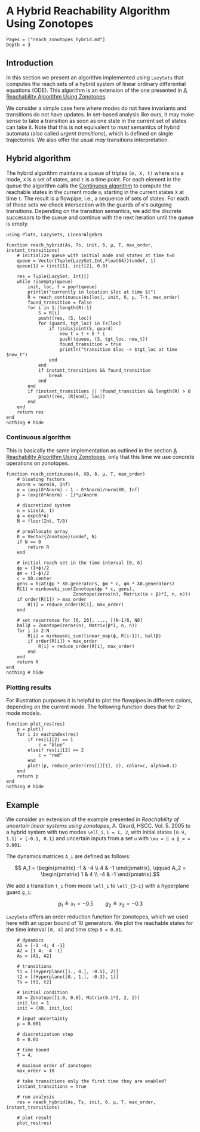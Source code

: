 # A Hybrid Reachability Algorithm Using Zonotopes

```@contents
Pages = ["reach_zonotopes_hybrid.md"]
Depth = 3
```

## Introduction

In this section we present an algorithm implemented using `LazySets` that
computes the reach sets of a hybrid system of linear ordinary differential
equations (ODE).
This algorithm is an extension of the one presented in
[A Reachability Algorithm Using Zonotopes](@ref).

We consider a simple case here where modes do not have invariants and
transitions do not have updates.
In set-based analysis like ours, it may make sense to take a transition as soon
as one state in the current set of states can take it.
Note that this is not equivalent to *must* semantics of hybrid automata (also
called *urgent transitions*), which is defined on single trajectories.
We also offer the usual *may* transitions interpretation.


## Hybrid algorithm

The hybrid algorithm maintains a queue of triples ``(m, X, t)`` where ``m`` is a
mode, ``X`` is a set of states, and ``t`` is a time point.
For each element in the queue the algorithm calls the
[Continuous algorithm](@ref) to compute the reachable states in the current mode
``m``, starting in the current states ``X`` at time ``t``.
The result is a flowpipe, i.e., a sequence of sets of states.
For each of those sets we check intersection with the guards of ``m``'s outgoing
transitions.
Depending on the transition semantics, we add the discrete successors to the
queue and continue with the next iteration until the queue is empty.

```@example example_reach_zonotopes_hybrid
using Plots, LazySets, LinearAlgebra

function reach_hybrid(As, Ts, init, δ, μ, T, max_order, instant_transitions)
    # initialize queue with initial mode and states at time t=0
    queue = Vector{Tuple{LazySet,Int,Float64}}(undef, 1)
    queue[1] = (init[1], init[2], 0.0)

    res = Tuple{LazySet, Int}[]
    while !isempty(queue)
        init, loc, t = pop!(queue)
        println("currently in location $loc at time $t")
        R = reach_continuous(As[loc], init, δ, μ, T-t, max_order)
        found_transition = false
        for i in 1:(length(R)-1)
            S = R[i]
            push!(res, (S, loc))
            for (guard, tgt_loc) in Ts[loc]
                if !isdisjoint(S, guard)
                    new_t = t + δ * i
                    push!(queue, (S, tgt_loc, new_t))
                    found_transition = true
                    println("transition $loc -> $tgt_loc at time $new_t")
                end
            end
            if instant_transitions && found_transition
                break
            end
        end
        if !instant_transitions || !found_transition && length(R) > 0
            push!(res, (R[end], loc))
        end
    end
    return res
end
nothing # hide
```

### Continuous algorithm

This is basically the same implementation as outlined in the section
[A Reachability Algorithm Using Zonotopes](@ref), only that this time we use
concrete operations on zonotopes.

```@example example_reach_zonotopes_hybrid
function reach_continuous(A, X0, δ, μ, T, max_order)
    # bloating factors
    Anorm = norm(A, Inf)
    α = (exp(δ*Anorm) - 1 - δ*Anorm)/norm(X0, Inf)
    β = (exp(δ*Anorm) - 1)*μ/Anorm

    # discretized system
    n = size(A, 1)
    ϕ = exp(δ*A)
    N = floor(Int, T/δ)

    # preallocate array
    R = Vector{Zonotope}(undef, N)
    if N == 0
        return R
    end

    # initial reach set in the time interval [0, δ]
    ϕp = (I+ϕ)/2
    ϕm = (I-ϕ)/2
    c = X0.center
    gens = hcat(ϕp * X0.generators, ϕm * c, ϕm * X0.generators)
    R[1] = minkowski_sum(Zonotope(ϕp * c, gens),
                         Zonotope(zeros(n), Matrix((α + β)*I, n, n)))
    if order(R[1]) > max_order
        R[1] = reduce_order(R[1], max_order)
    end

    # set recurrence for [δ, 2δ], ..., [(N-1)δ, Nδ]
    ballβ = Zonotope(zeros(n), Matrix(β*I, n, n))
    for i in 2:N
        R[i] = minkowski_sum(linear_map(ϕ, R[i-1]), ballβ)
        if order(R[i]) > max_order
            R[i] = reduce_order(R[i], max_order)
        end
    end
    return R
end
nothing # hide
```

### Plotting results

For illustration purposes it is helpful to plot the flowpipes in different
colors, depending on the current mode.
The following function does that for 2-mode models.

```@example example_reach_zonotopes_hybrid
function plot_res(res)
    p = plot()
    for i in eachindex(res)
        if res[i][2] == 1
            c = "blue"
        elseif res[i][2] == 2
            c = "red"
        end
        plot!(p, reduce_order(res[i][1], 2), color=c, alpha=0.1)
    end
    return p
end
nothing # hide
```

## Example

We consider an extension of the example presented in
*Reachability of uncertain linear systems using zonotopes*, A. Girard, HSCC.
Vol. 5. 2005 to a hybrid system with two modes ``\ell_i``, ``i = 1, 2``, with
initial states
``[0.9, 1.1] × [-0.1, 0.1]`` and uncertain inputs from a set ``u`` with
``\mu = ‖ u ‖_∞ = 0.001``.

The dynamics matrices ``A_i`` are defined as follows:

```math
	A_1 = \begin{pmatrix} -1 & -4 \\ 4 & -1 \end{pmatrix}, \qquad A_2 = \begin{pmatrix} 1 & 4 \\ -4 & -1 \end{pmatrix}.
```
We add a transition ``t_i`` from mode ``\ell_i`` to ``\ell_{3-i}`` with a
hyperplane guard ``g_i``:

```math
	g_1 \triangleq x_1 = -0.5 \qquad g_2 \triangleq x_2 = -0.3
```

`LazySets` offers an order reduction function for zonotopes, which we used here
with an upper bound of 10 generators. We plot the reachable states for the time
interval ``[0, 4]`` and time step ``δ = 0.01``.

```@example example_reach_zonotopes_hybrid
    # dynamics
    A1 = [-1 -4; 4 -1]
    A2 = [1 4; -4 -1]
    As = [A1, A2]

    # transitions
    t1 = [(Hyperplane([1., 0.], -0.5), 2)]
    t2 = [(Hyperplane([0., 1.], -0.3), 1)]
    Ts = [t1, t2]

    # initial condition
    X0 = Zonotope([1.0, 0.0], Matrix(0.1*I, 2, 2))
    init_loc = 1
    init = (X0, init_loc)

    # input uncertainty
    μ = 0.001

    # discretization step
    δ = 0.01

    # time bound
    T = 4.

    # maximum order of zonotopes
    max_order = 10

    # take transitions only the first time they are enabled?
    instant_transitions = true

    # run analysis
    res = reach_hybrid(As, Ts, init, δ, μ, T, max_order, instant_transitions)

    # plot result
    plot_res(res)
```
